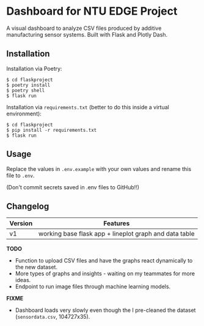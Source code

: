 # Dashboard for NTU EDGE Project

A visual dashboard to analyze CSV files produced by additive manufacturing sensor systems. Built with Flask and Plotly Dash.

## Installation

Installation via Poetry:

```
$ cd flaskproject
$ poetry install
$ poetry shell
$ flask run
```

Installation via `requirements.txt` (better to do this inside a virtual environment):

```
$ cd flaskproject
$ pip install -r requirements.txt
$ flask run
```

## Usage

Replace the values in `.env.example` with your own values and rename this file to `.env`.

(Don't commit secrets saved in .env files to GitHub!!)

## Changelog

| Version | Features                                               |
| ------- | ------------------------------------------------------ |
| v1      | working base flask app + lineplot graph and data table |

<!-- Working base Flask application.<br>Plotly Dash graph featuring a lineplot of over time. | -->

**TODO**

- Function to upload CSV files and have the graphs react dynamically to the new dataset.
- More types of graphs and insights - waiting on my teammates for more ideas.
- Endpoint to run image files through machine learning models.

**FIXME**

- Dashboard loads very slowly even though the I pre-cleaned the dataset (`sensordata.csv`, 104727x35).
